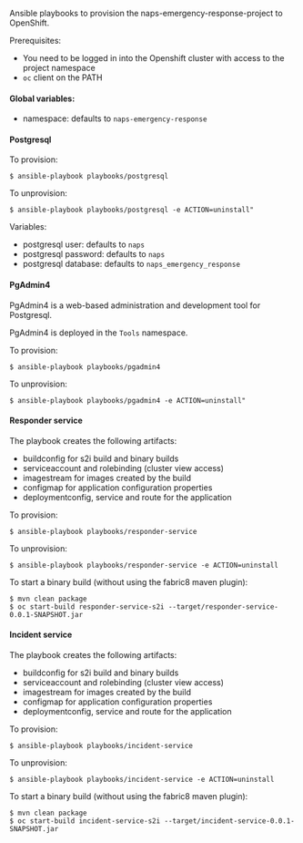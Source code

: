 Ansible playbooks to provision the naps-emergency-response-project to OpenShift.

Prerequisites:
* You need to be logged in into the Openshift cluster with access to the project namespace
* `oc` client on the PATH

#### Global variables:
* namespace: defaults to `naps-emergency-response`

#### Postgresql

To provision: 
```
$ ansible-playbook playbooks/postgresql
```

To unprovision:
```
$ ansible-playbook playbooks/postgresql -e ACTION=uninstall"
```

Variables:
* postgresql user: defaults to `naps`
* postgresql password: defaults to `naps`
* postgresql database: defaults to `naps_emergency_response`

#### PgAdmin4

PgAdmin4 is a web-based administration and development tool for Postgresql.

PgAdmin4 is deployed in the `Tools` namespace.

To provision: 
```
$ ansible-playbook playbooks/pgadmin4
```

To unprovision:
```
$ ansible-playbook playbooks/pgadmin4 -e ACTION=uninstall"
```

#### Responder service

The playbook creates the following artifacts:
* buildconfig for s2i build and binary builds
* serviceaccount and rolebinding (cluster view access)
* imagestream for images created by the build
* configmap for application configuration properties
* deploymentconfig, service and route for the application

To provision:
```
$ ansible-playbook playbooks/responder-service
```

To unprovision:
```
$ ansible-playbook playbooks/responder-service -e ACTION=uninstall
```

To start a binary build (without using the fabric8 maven plugin):
```
$ mvn clean package
$ oc start-build responder-service-s2i --target/responder-service-0.0.1-SNAPSHOT.jar
```

#### Incident service

The playbook creates the following artifacts:
* buildconfig for s2i build and binary builds
* serviceaccount and rolebinding (cluster view access)
* imagestream for images created by the build
* configmap for application configuration properties
* deploymentconfig, service and route for the application

To provision:
```
$ ansible-playbook playbooks/incident-service
```

To unprovision:
```
$ ansible-playbook playbooks/incident-service -e ACTION=uninstall
```

To start a binary build (without using the fabric8 maven plugin):
```
$ mvn clean package
$ oc start-build incident-service-s2i --target/incident-service-0.0.1-SNAPSHOT.jar
```
